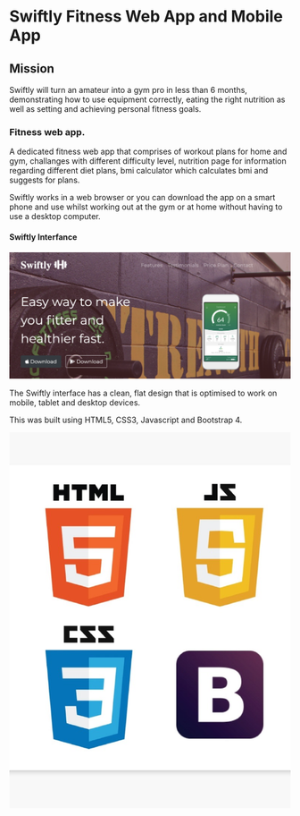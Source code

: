 <!-- Headings -->

# Swiftly Fitness Web App and Mobile App

## Mission

Swiftly will turn an amateur into a gym pro in less than 6 months, demonstrating how to use equipment correctly, 
eating the right nutrition as well as setting and achieving personal fitness goals.   
 
### Fitness web app. 

A dedicated fitness web app that comprises of workout plans for home and gym, challanges with different difficulty level,
nutrition page for information regarding different diet plans, bmi calculator which calculates bmi and suggests for plans. 

Swiftly works in a web browser or you can download the app on a smart phone and use whilst working out at the gym or at home without having to use a desktop computer.

#### Swiftly Interfance 

![Swiftly Screenshot](/assets/images/screenshot.png "Swiftly Interface")

The Swiftly interface has a clean, flat design that is optimised to work on mobile, tablet and desktop devices. 

This was built using HTML5, CSS3, Javascript and Bootstrap 4.

![HTML5 CSS3 JavaScript and Bootstrap](/assets/images/html-css.png "Programming languages logos")



